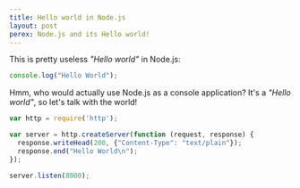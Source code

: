 ```yaml
---
title: Hello world in Node.js
layout: post
perex: Node.js and its Hello world!
---
```

This is pretty useless *"Hello world"* in Node.js:

```javascript
console.log("Hello World");
```

Hmm, who would actually use Node.js as a console application?
It's a *"Hello world"*, so let's talk with the world!

```javascript
var http = require('http');

var server = http.createServer(function (request, response) {
  response.writeHead(200, {"Content-Type": "text/plain"});
  response.end("Hello World\n");
});

server.listen(8000);
```
